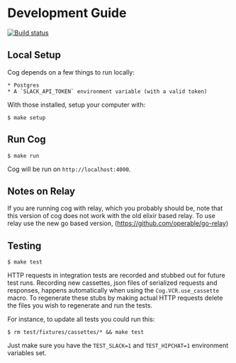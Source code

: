 # Development Guide

[![Build status](https://badge.buildkite.com/ce01baf77e07a728f3d80575254634c3d63d8a5eda69ba7fb3.svg?branch=master)](https://buildkite.com/operable/cog)

## Local Setup

Cog depends on a few things to run locally:

    * Postgres
    * A `SLACK_API_TOKEN` environment variable (with a valid token)

With those installed, setup your computer with:

    $ make setup

## Run Cog

    $ make run

Cog will be run on `http://localhost:4000`.

## Notes on Relay

If you are running cog with relay, which you probably should be, note that this
version of cog does not work with the old elixir based relay. To use relay use
the new go based version, (https://github.com/operable/go-relay)

## Testing

    $ make test

HTTP requests in integration tests are recorded and stubbed out for future test
runs. Recording new cassettes, json files of serialized requests and responses,
happens automatically when using the `Cog.VCR.use_cassette` macro. To
regenerate these stubs by making actual HTTP requests delete the files you wish
to regenerate and run the tests.

For instance, to update all tests you could run this:

    $ rm test/fixtures/cassettes/* && make test

Just make sure you have the `TEST_SLACK=1` and `TEST_HIPCHAT=1`
environment variables set.
